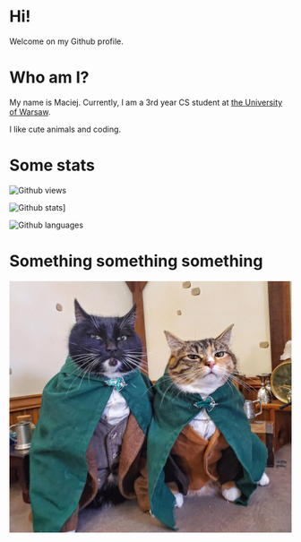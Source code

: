 # Hi!
Welcome on my Github profile.

# Who am I?
My name is Maciej. Currently, I am a 3rd year CS student at [the University of Warsaw](https://www.mimuw.edu.pl/en).

I like cute animals and coding.

# Some stats
![Github views](https://komarev.com/ghpvc/?username=macher259)

![Github stats](https://github-readme-stats.vercel.app/api?username=macher259&show_icons=true&theme=tokyonight)]

![Github languages](https://github-readme-stats.vercel.app/api/top-langs/?username=macher259&count_private=true&include_all_commits=true&theme=tokyonight&layout=compact&langs_count=8)

# Something something something
![Image](https://github.com/macher259/macher259/blob/main/cats.jpg)
